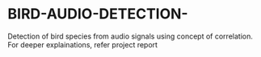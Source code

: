 # BIRD-AUDIO-DETECTION-
Detection of bird species from audio signals using concept of correlation.
For deeper explainations, refer project report
